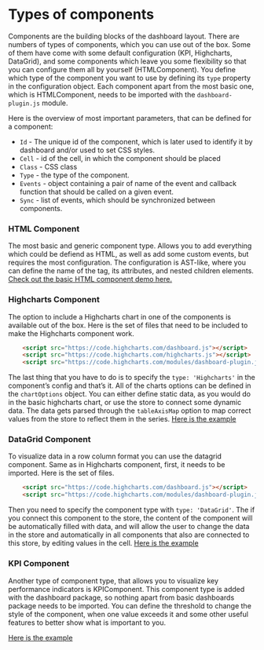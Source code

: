 Types of components
===

Components are the building blocks of the dashboard layout. There are numbers of types of components, which you can use out of the box. Some of them have come with some default configuration (KPI, Highcharts, DataGrid), and some components which leave you some flexibility so that you can configure them all by yourself (HTMLComponent). You define which type of the component you want to use by defining its `type` property in the configuration object.
Each component apart from the most basic one, which is HTMLComponent, needs to be imported with the `dashboard-plugin.js` module.

Here is the overview of most important parameters, that can be defined for a component:
* `Id` - The unique id of the component, which is later used to identify it by dashboard and/or used to set CSS styles.
* `Cell` - id of the cell, in which the component should be placed
* `Class` - CSS class
* `Type` - the type of the component.
* `Events` - object containing a pair of name of the event and callback function that should be called on a given event.
* `Sync` - list of events, which should be synchronized between components.

### HTML Component
The most basic and generic component type. Allows you to add everything which could be defiend as HTML, as well as add some custom events, but requires the most configuration. The configuration is AST-like, where you can define the name of the tag, its attributes, and nested children elements. [Check out the basic HTML component demo here.](https://jsfiddle.net/gh/get/library/pure/highcharts/highcharts/samples/dashboard/demos/component-html)

### Highcharts Component
The option to include a Highcharts chart in one of the components is available out of the box. Here is the set of files that need to be included to make the Highcharts component work.
```html
    <script src="https://code.highcharts.com/dashboard.js"></script>
    <script src="https://code.highcharts.com/highcharts.js"></script>
    <script src="https://code.highcharts.com/modules/dashboard-plugin.js"></script>
```

The last thing that you have to do is to specify the `type: 'Highcharts'` in the component’s config and that’s it. All of the charts options can be defined in the `chartOptions` object. You can either define static data, as you would do in the basic highcharts chart, or use the store <LINK TO STORE> to connect some dynamic data. The data gets parsed through the `tableAxisMap` option to map correct values from the store to reflect them in the series.
[Here is the example](https://jsfiddle.net/gh/get/library/pure/highcharts/highcharts/samples/dashboard/demos/component-highcharts)

### DataGrid Component
To visualize data in a row column format you can use the datagrid component. Same as in Highcharts component, first, it needs to be imported. Here is the set of files.
```html
    <script src="https://code.highcharts.com/dashboard.js"></script>
    <script src="https://code.highcharts.com/modules/dashboard-plugin.js"></script>
```
Then you need to specify the component type with `type: 'DataGrid'`.
The if you connect this component to the store, the content of the component will be automatically filled with data, and will allow the user to change the data in the store and automatically in all components that also are connected to this store, by editing values in the cell. [Here is the example](https://jsfiddle.net/gh/get/library/pure/highcharts/highcharts/samples/dashboard/demos/dashboard-datagrid-component)

### KPI Component
Another type of component type, that allows you to visualize key performance indicators is KPIComponent. This component type is added with the dashboard package, so nothing apart from basic dashboards package needs to be imported.
You can define the threshold to change the style of the component, when one value exceeds it and some other useful features to better show what is important to you.

[Here is the example](http://utils.highcharts.local/samples/#view/dashboard/demos/dashboard-component-kpi)
